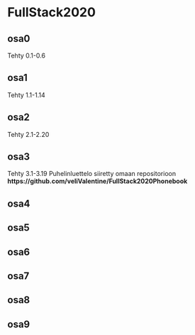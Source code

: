 # FullStack2020

<h2>osa0</h2>
    Tehty 0.1-0.6
<h2>osa1</h2>
    Tehty 1.1-1.14
<h2>osa2</h2>
    Tehty 2.1-2.20
<h2>osa3</h2>
    Tehty 3.1-3.19
    Puhelinluettelo siiretty omaan repositorioon <b>https://github.com/veliValentine/FullStack2020Phonebook</b>
<h2>osa4</h2>
<h2>osa5</h2>
<h2>osa6</h2>
<h2>osa7</h2>
<h2>osa8</h2>
<h2>osa9</h2>
